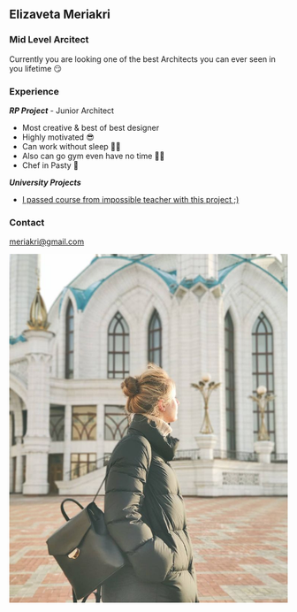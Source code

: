 ## Elizaveta Meriakri
### Mid Level Arcitect

Currently you are looking one of the best Architects you can ever seen in you lifetime :smirk:

### **Experience**
_**RP Project**_ - Junior Architect
- Most creative & best of best designer
- Highly motivated 😎
- Can work without sleep 🧟‍♀️
- Also can go gym even have no time 💁‍♀️
- Chef in Pasty 🍰

_**University Projects**_ 
- [I passed course from impossible teacher with this project ;)](/project.pdf) 


### Contact
meriakri@gmail.com

![Image](/photo.jpg)
